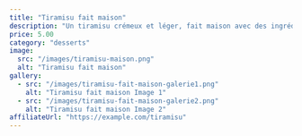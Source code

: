 ```yaml
---
title: "Tiramisu fait maison"
description: "Un tiramisu crémeux et léger, fait maison avec des ingrédients frais."
price: 5.00
category: "desserts"
image:
  src: "/images/tiramisu-maison.png"
  alt: "Tiramisu fait maison"
gallery:
  - src: "/images/tiramisu-fait-maison-galerie1.png"
    alt: "Tiramisu fait maison Image 1"
  - src: "/images/tiramisu-fait-maison-galerie2.png"
    alt: "Tiramisu fait maison Image 2"
affiliateUrl: "https://example.com/tiramisu"
---
```

